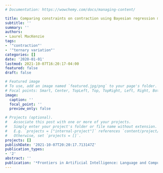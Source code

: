 ```yaml
---
# Documentation: https://wowchemy.com/docs/managing-content/

title: Comparing constraints on contraction using Bayesian regression modeling
subtitle: ''
summary: ''
authors:
- Laurel MacKenzie
tags:
- '"contraction"'
- '"ternary variation"'
categories: []
date: '2020-01-01'
lastmod: 2021-10-07T16:20:17-04:00
featured: false
draft: false

# Featured image
# To use, add an image named `featured.jpg/png` to your page's folder.
# Focal points: Smart, Center, TopLeft, Top, TopRight, Left, Right, BottomLeft, Bottom, BottomRight.
image:
  caption: ''
  focal_point: ''
  preview_only: false

# Projects (optional).
#   Associate this post with one or more of your projects.
#   Simply enter your project's folder or file name without extension.
#   E.g. `projects = ["internal-project"]` references `content/project/deep-learning/index.md`.
#   Otherwise, set `projects = []`.
projects: []
publishDate: '2021-10-07T20:20:17.713147Z'
publication_types:
- '2'
abstract: ''
publication: '*Frontiers in Artificial Intelligence: Language and Computation*'
---
```

